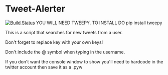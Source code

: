 # Tweet-Alerter
[![Build Status](https://travis-ci.org/kar731/Tweet-Alerter.svg?branch=master)](https://travis-ci.org/kar731/Tweet-Alerter)
YOU WILL NEED TWEEPY. TO INSTALL DO pip install tweepy

This is a script that searches for new tweets from a user.

Don't forget to replace key with  your own keys!

Don't include the @ symbol when typing in the username.

If you don't want the console window to show you'll need to hardcode in the twitter account then save it as a .pyw
